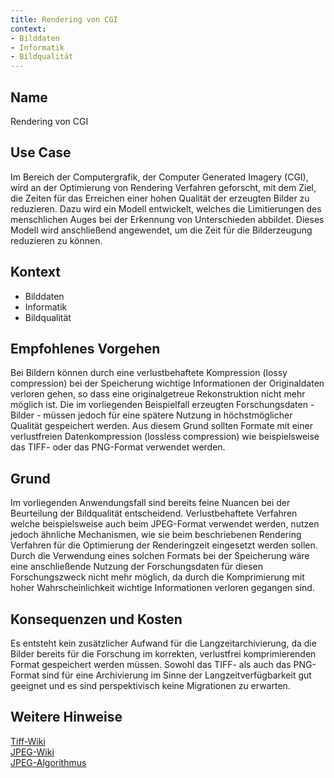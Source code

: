 ```yaml
---
title: Rendering von CGI
context:
- Bilddaten
- Informatik
- Bildqualität
---
```


## Name  
Rendering von CGI

## Use Case    
Im Bereich der Computergrafik, der Computer Generated Imagery (CGI), wird an der Optimierung von Rendering Verfahren geforscht, mit dem Ziel, die Zeiten für das Erreichen einer hohen Qualität der erzeugten Bilder zu reduzieren.
Dazu wird ein Modell entwickelt, welches die Limitierungen des menschlichen Auges bei der Erkennung von Unterschieden abbildet. Dieses Modell wird anschließend angewendet, um die Zeit für die Bilderzeugung reduzieren zu können.

## Kontext  
* Bilddaten  
* Informatik  
* Bildqualität  

## Empfohlenes Vorgehen    
Bei Bildern können durch eine verlustbehaftete Kompression (lossy compression) bei der Speicherung wichtige Informationen der Originaldaten verloren gehen, so dass eine originalgetreue Rekonstruktion nicht mehr möglich ist. Die im vorliegenden Beispielfall erzeugten Forschungsdaten - Bilder - müssen jedoch für eine spätere Nutzung in höchstmöglicher Qualität gespeichert werden. Aus diesem Grund sollten Formate mit einer verlustfreien Datenkompression (lossless compression) wie beispielsweise das TIFF- oder das PNG-Format verwendet werden.

## Grund  
Im vorliegenden Anwendungsfall sind bereits feine Nuancen bei der Beurteilung der Bildqualität entscheidend. Verlustbehaftete Verfahren welche beispielsweise auch beim JPEG-Format verwendet werden, nutzen jedoch ähnliche Mechanismen, wie sie beim beschriebenen Rendering Verfahren für die Optimierung der Renderingzeit eingesetzt werden sollen. Durch die Verwendung eines solchen Formats bei der Speicherung wäre eine anschließende Nutzung der Forschungsdaten für diesen Forschungszweck nicht mehr möglich, da durch die Komprimierung mit hoher Wahrscheinlichkeit wichtige Informationen verloren gegangen sind.

## Konsequenzen und Kosten  
Es entsteht kein zusätzlicher Aufwand für die Langzeitarchivierung, da die Bilder bereits für die Forschung im korrekten, verlustfrei komprimierenden Format gespeichert werden müssen. Sowohl das TIFF- als auch das PNG-Format sind für eine Archivierung im Sinne der Langzeitverfügbarkeit gut geeignet und es sind perspektivisch keine Migrationen zu erwarten. 

## Weitere Hinweise    
[Tiff-Wiki](https://en.wikipedia.org/wiki/TIFF)  
[JPEG-Wiki](https://en.wikipedia.org/wiki/JPEG)  
[JPEG-Algorithmus](https://pi.math.cornell.edu/~web6140/TopTenAlgorithms/JPEG.html)  

